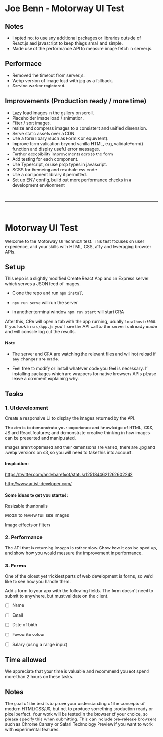 # Joe Benn - Motorway UI Test

## Notes
- I opted not to use any additional packages or libraries outside of React.js and javascript to keep things small and simple.
- Made use of the performance API to measure image fetch in server.js.
## Performace
- Removed the timeout from server.js.
- Webp version of image load with jpg as a fallback.
- Service worker registered.

## Improvements (Production ready / more time)
- Lazy load images in the gallery on scroll.
- Placeholder image load / animation.
- Filter / sort images.
- resize and compress images to a consistent and unified dimension.
- Serve static assets over a CDN.
- Use a form libary (such as Formik or equivilent).
- Improve form validation beyond vanilla HTML, e.g, validateForm() function and display useful error messages.
- Further accesibility improvements across the form
- Add testing for each component.
- Use Typescript, or use prop types in javascript.
- SCSS for themeing and resubale css code.
- Use a component library if permitted.
- Set up ENV config, build out more performance checks in a development environment.

&nbsp;

---

&nbsp;
# Motorway UI Test


Welcome to the Motorway UI technical test. This test focuses on user experience, and your skills with HTML, CSS, a11y and leveraging browser APIs.


## Set up

This repo is a slightly modified Create React App and an Express server which serves a JSON feed of images.

- Clone the repo and run `npm install`

- `npm run serve` will run the server

- in another terminal window `npm run start` will start CRA

After this, CRA will open a tab with the app running, usually `localhost:3000`. If you look in `src/App.js` you'll see the API call to the server is already made and will console log out the results.

#### Note

- The server and CRA are watching the relevant files and will hot reload if any changes are made.

- Feel free to modify or install whatever code you feel is necessary. If installing packages which are wrappers for native browsers APIs please leave a comment explaining why.


## Tasks

### 1. UI development

Create a responsive UI to display the images returned by the API.

The aim is to demonstrate your experience and knowledge of HTML, CSS, JS and React features; and demonstrate creative thinking in how images can be presented and manipulated.

Images aren't optimised and their dimensions are varied, there are .jpg and .webp versions on s3, so you will need to take this into account.

#### Inspiration:

https://twitter.com/andybarefoot/status/1251844621262602242

http://www.artist-developer.com/

#### Some ideas to get you started:

Resizable thumbnails

Modal to review full size images

Image effects or filters


### 2. Performance

The API that is returning images is rather slow. Show how it can be sped up, and show how you would measure the improvement in performance.


### 3. Forms

One of the oldest yet trickiest parts of web development is forms, so we’d like to see how you handle them.

Add a form to your app with the following fields. The form doesn't need to submit to anywhere, but must validate on the client.

- [ ] Name
- [ ] Email
- [ ] Date of birth
- [ ] Favourite colour
- [ ] Salary (using a range input)


## Time allowed

We appreciate that your time is valuable and recommend you not spend more than 2 hours on these tasks.


## Notes

The goal of the test is to prove your understanding of the concepts of modern HTML/CSS/JS, but not to produce something production ready or pixel perfect.
Your work will be tested in the browser of your choice, so please specify this when submitting. This can include pre-release browsers such as Chrome Canary or Safari Technology Preview if you want to work with experimental features.
